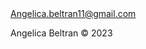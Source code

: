 ﻿<!DOCTYPE html>
<html lang="en">
<head>
    <meta charset="UTF-8">
    <meta name="viewport" content="width=device-width, initial-scale=1">
    <link rel="stylesheet" href="style.css">
    <link rel="stylesheet" href="normalize.css">
    <link rel="stylesheet" href="skeleton.css">
    <link rel="icon" type="image/png" href="https://cdn-icons-png.flaticon.com/512/3129/3129282.png">
    <script src="script.js"></script>
    <script src="https://kit.fontawesome.com/b28bb51326.js" crossorigin="anonymous"></script>
    <title>Your Page Title</title>
</head>
<body>
    <header>
        <!-- Header content here -->
    </header>
    <nav class="sidenav">
        <!-- Navigation content here -->
    </nav>
    <div class="email">
        <a href="mailto:angelica.beltran11@gmail.com">
            <i class="fa fa-envelope" alt="envelope"></i>
            Angelica.beltran11@gmail.com
        </a>
    </div>
    <nav class="social-icons">
        <a href="https://www.facebook.com/your-profile" target="_blank" rel="noopener">
            <i class="fab fa-facebook" aria-hidden="true"></i>
        </a>
        <a href="https://www.instagram.com/beltranangeli/" target="_blank" rel="noopener">
            <i class="fab fa-instagram" aria-hidden="true"></i>
        </a>
        <a href="https://www.linkedin.com/in/angelicabeltran" target="_blank" rel="noopener">
            <i class="fab fa-linkedin" aria-hidden="true"></i>
        </a>
    </nav>
    <main class="main-content">
        <!-- Main content here -->
    </main>
    <footer id="footer" class="main-footer clearfix">
        <p class="copyright">
            Angelica Beltran &copy; 2023
        </p>
    </footer>
</body>
</html>


